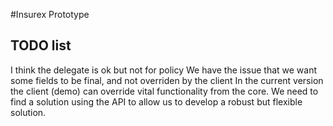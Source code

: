 #Insurex Prototype

## TODO list
I think the delegate is ok but not for policy
We have the issue that we want some fields to be final, and not overriden by the client
In the current version the client (demo) can override vital functionality from the core.
We need to find a solution using the API to allow us to develop a robust but flexible solution.

